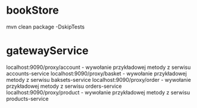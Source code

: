 # bookStore
mvn clean package -DskipTests

# gatewayService
localhost:9090/proxy/account - wywołanie przykładowej metody z serwisu accounts-service
localhost:9090/proxy/basket - wywołanie przykładowej metody z serwisu baksets-service
localhost:9090/proxy/order - wywołanie przykładowej metody z serwisu orders-service
localhost:9090/proxy/product - wywołanie przykładowej metody z serwisu products-service
